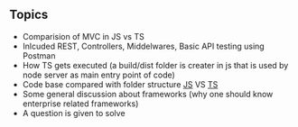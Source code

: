 ## Topics

- Comparision of MVC in JS vs TS
- Inlcuded REST, Controllers, Middelwares, Basic API testing using Postman
- How TS gets executed (a build/dist folder is creater in js that is used by node server as main entry point of code)
- Code base compared with folder structure [JS](https://github.com/Syed007Hassan/NETFLIX-MERN/tree/main/api) VS [TS](https://github.com/Syed007Hassan/REST-Typescript-Template/tree/main/src)
- Some general discussion about frameworks (why one should know enterprise related frameworks)
- A question is given to solve
